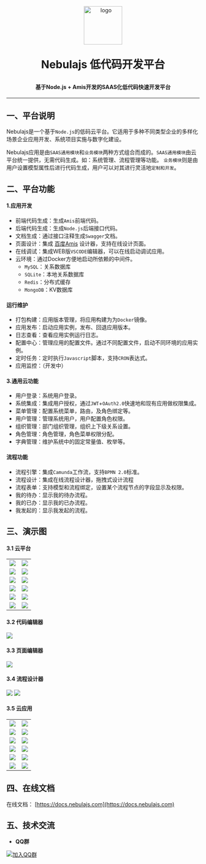 <p align="center">
	<img width="100" alt="logo" src="https://nebulajs-1251015100.cos.ap-chengdu.myqcloud.com/screenshot%2Fnebulajs.png">
</p>
<h1 align="center" style="margin: 30px 0 30px; font-weight: bold;">Nebulajs 低代码开发平台</h1>
<h4 align="center">基于Node.js + Amis开发的SAAS化低代码快速开发平台</h4>
<!-- p align="center">
	<a href="https://gitee.com/y_project/RuoYi/stargazers"><img src="https://gitee.com/y_project/RuoYi/badge/star.svg?theme=gvp"></a>
	<a href="https://gitee.com/y_project/RuoYi"><img src="https://img.shields.io/badge/RuoYi-v4.8.1-brightgreen.svg"></a>
	<a href="https://gitee.com/y_project/RuoYi/blob/master/LICENSE"><img src="https://img.shields.io/github/license/mashape/apistatus.svg"></a>
</p!-->

---

## 一、平台说明
Nebulajs是一个基于`Node.js`的低码云平台。它适用于多种不同类型企业的多样化场景企业应用开发、系统项目实施与数字化建设。

Nebulajs应用是由`SAAS通用模块`和`业务模块`两种方式组合而成的。`SAAS通用模块`由云平台统一提供，无需代码生成。如：系统管理、流程管理等功能。
`业务模块`则是由用户设置模型属性后进行代码生成，用户可以对其进行灵活地`定制和开发`。

## 二、平台功能
#### 1.应用开发
 * 前端代码生成：生成`Amis`前端代码。
 * 后端代码生成：生成`Node.js`后端接口代码。
 * 文档生成：通过接口注释生成`Swagger`文档。
 * 页面设计：集成 [百度Amis](https://aisuda.bce.baidu.com/amis/zh-CN/docs/index) 设计器，支持在线设计页面。
 * 在线调试：集成WEB版`VSCODE`编辑器，可以在线启动调试应用。
 * 云环境：通过Docker方便地启动所依赖的中间件。
   * `MySQL`：关系数据库
   * `SQLite`：本地关系数据库
   * `Redis`：分布式缓存
   * `MongoDB`：KV数据库

#### 运行维护
 * 打包构建：应用版本管理，将应用构建为为`Docker`镜像。
 * 应用发布：启动应用实例，发布、回退应用版本。
 * 日志查看：查看应用实例运行日志。
 * 配置中心：管理应用的配置文件。通过不同配置文件，启动不同环境的应用实例。
 * 定时任务：定时执行`Javascript`脚本，支持`CRON`表达式。
 * 应用监控：（开发中）

#### 3.通用云功能
 * 用户登录：系统用户登录。
 * 系统集成：集成用户授权，通过`JWT`+`OAuth2.0`快速地和现有应用做权限集成。
 * 菜单管理：配置系统菜单，路由，及角色绑定等。
 * 用户管理：管理系统用户，用户配置角色权限。
 * 组织管理：部门组织管理，组织上下级关系设置。
 * 角色管理：角色管理，角色菜单权限分配。
 * 字典管理：维护系统中的固定常量值、枚举等。

#### 流程功能
 * 流程引擎：集成`Camunda`工作流，支持`BPMN 2.0`标准。
 * 流程设计：集成在线流程设计器，拖拽式设计流程
 * 流程表单：支持模型和流程绑定，设置某个流程节点的字段显示及权限。
 * 我的待办：显示我的待办流程。
 * 我的已办：显示我的已办流程。
 * 我发起的：显示我发起的流程。


## 三、演示图

#### 3.1 云平台
<table>
    <tr>
        <td><img src="https://nebulajs-1251015100.cos.ap-chengdu.myqcloud.com/screenshot%2F1501747901234_.pic.jpg?imageMogr2/thumbnail/1440x/quality/100/format/webp/interlace/0"></td>
        <td><img src="https://nebulajs-1251015100.cos.ap-chengdu.myqcloud.com/screenshot%2F1211747538227_.pic.jpg?imageMogr2/thumbnail/1440x/quality/100/format/webp/interlace/0"></td>
    </tr>
    <tr>
        <td><img src="https://nebulajs-1251015100.cos.ap-chengdu.myqcloud.com/screenshot%2F1181747479467_.pic.jpg?imageMogr2/thumbnail/1440x/quality/100/format/webp/interlace/0"></td>
        <td><img src="https://nebulajs-1251015100.cos.ap-chengdu.myqcloud.com/screenshot%2F1191747480447_.pic.jpg?imageMogr2/thumbnail/1440x/quality/100/format/webp/interlace/0"></td>
    </tr>
    <tr>
        <td><img src="https://nebulajs-1251015100.cos.ap-chengdu.myqcloud.com/screenshot%2F1201747480447_.pic.jpg?imageMogr2/thumbnail/1440x/quality/100/format/webp/interlace/0"></td>
        <td><img src="https://nebulajs-1251015100.cos.ap-chengdu.myqcloud.com/screenshot%2F1521747905876_.pic.jpg?imageMogr2/thumbnail/1440x/quality/100/format/webp/interlace/0"></td>
    </tr>
    <tr>
        <td><img src="https://nebulajs-1251015100.cos.ap-chengdu.myqcloud.com/screenshot%2F1541747906231_.pic.jpg?imageMogr2/thumbnail/1440x/quality/100/format/webp/interlace/0"></td>
        <td><img src="https://nebulajs-1251015100.cos.ap-chengdu.myqcloud.com/screenshot%2F1551747906544_.pic.jpg?imageMogr2/thumbnail/1440x/quality/100/format/webp/interlace/0"></td>
    </tr>
    <tr>
        <td><img src="https://nebulajs-1251015100.cos.ap-chengdu.myqcloud.com/screenshot%2F1701747980879_.pic.jpg?imageMogr2/thumbnail/1440x/quality/100/format/webp/interlace/0"></td>
        <td><img src="https://nebulajs-1251015100.cos.ap-chengdu.myqcloud.com/screenshot%2F1721747991209_.pic.jpg?imageMogr2/thumbnail/1440x/quality/100/format/webp/interlace/0"></td>
    </tr>
    <tr>
        <td><img src="https://nebulajs-1251015100.cos.ap-chengdu.myqcloud.com/screenshot%2F1581747912911_.pic.jpg?imageMogr2/thumbnail/1440x/quality/100/format/webp/interlace/0"></td>
        <td><img src="https://nebulajs-1251015100.cos.ap-chengdu.myqcloud.com/screenshot%2F1591747912938_.pic.jpg?imageMogr2/thumbnail/1440x/quality/100/format/webp/interlace/0"></td>
    </tr>

</table>

#### 3.2 代码编辑器
![](https://nebulajs-1251015100.cos.ap-chengdu.myqcloud.com/screenshot%2F1481747832488_.pic.jpg?imageMogr2/thumbnail/1440x/quality/100/format/webp/interlace/0)

#### 3.3 页面编辑器
![](https://nebulajs-1251015100.cos.ap-chengdu.myqcloud.com/screenshot%2F1531747906033_.pic.jpg?imageMogr2/thumbnail/1440x/quality/100/format/webp/interlace/0)

#### 3.4 流程设计器
![](https://nebulajs-1251015100.cos.ap-chengdu.myqcloud.com/screenshot%2Fsystem%2F1781748086853_.pic.jpg?imageMogr2/thumbnail/1440x/quality/100/format/webp/interlace/0)
![](https://nebulajs-1251015100.cos.ap-chengdu.myqcloud.com/screenshot%2Fsystem%2F1771748086827_.pic.jpg?imageMogr2/thumbnail/1440x/quality/100/format/webp/interlace/0)

#### 3.5 云应用

<table>
    <tr>
        <td><img src="https://nebulajs-1251015100.cos.ap-chengdu.myqcloud.com/screenshot%2F1511747901261_.pic.jpg?imageMogr2/thumbnail/1440x/quality/100/format/webp/interlace/0"></td>
        <td><img src="https://nebulajs-1251015100.cos.ap-chengdu.myqcloud.com/screenshot%2Fsystem%2F1791748088407_.pic.jpg?imageMogr2/thumbnail/1440x/quality/100/format/webp/interlace/0"></td>
    </tr>
    <tr>
        <td><img src="https://nebulajs-1251015100.cos.ap-chengdu.myqcloud.com/screenshot%2Fsystem%2F1611747915966_.pic.jpg?imageMogr2/thumbnail/1440x/quality/100/format/webp/interlace/0"></td>
        <td><img src="https://nebulajs-1251015100.cos.ap-chengdu.myqcloud.com/screenshot%2Fsystem%2F1651747916161_.pic.jpg?imageMogr2/thumbnail/1440x/quality/100/format/webp/interlace/0"></td>
    </tr>
    <tr>
        <td><img src="https://nebulajs-1251015100.cos.ap-chengdu.myqcloud.com/screenshot%2Fsystem%2F1621747916019_.pic.jpg?imageMogr2/thumbnail/1440x/quality/100/format/webp/interlace/0"></td>
        <td><img src="https://nebulajs-1251015100.cos.ap-chengdu.myqcloud.com/screenshot%2Fsystem%2F1661747916241_.pic.jpg?imageMogr2/thumbnail/1440x/quality/100/format/webp/interlace/0"></td>
    </tr>
    <tr>
        <td><img src="https://nebulajs-1251015100.cos.ap-chengdu.myqcloud.com/screenshot%2Fsystem%2F1671747916297_.pic.jpg?imageMogr2/thumbnail/1440x/quality/100/format/webp/interlace/0"></td>
        <td><img src="https://nebulajs-1251015100.cos.ap-chengdu.myqcloud.com/screenshot%2Fsystem%2F1691747916349_.pic.jpg?imageMogr2/thumbnail/1440x/quality/100/format/webp/interlace/0"></td>
    </tr>
    <tr>
        <td><img src="https://nebulajs-1251015100.cos.ap-chengdu.myqcloud.com/screenshot%2Fsystem%2F1741748086514_.pic.jpg?imageMogr2/thumbnail/1440x/quality/100/format/webp/interlace/0"></td>
        <td><img src="https://nebulajs-1251015100.cos.ap-chengdu.myqcloud.com/screenshot%2Fsystem%2F1801748088444_.pic.jpg?imageMogr2/thumbnail/1440x/quality/100/format/webp/interlace/0"></td>
    </tr>
    <tr>
        <td><img src="https://nebulajs-1251015100.cos.ap-chengdu.myqcloud.com/screenshot%2Fsystem%2F1821748088489_.pic.jpg?imageMogr2/thumbnail/1440x/quality/100/format/webp/interlace/0"></td>
        <td><img src="https://nebulajs-1251015100.cos.ap-chengdu.myqcloud.com/screenshot%2Fsystem%2F1831748088600_.pic.jpg?imageMogr2/thumbnail/1440x/quality/100/format/webp/interlace/0"></td>
    </tr>
</table>

## 四、在线文档

在线文档： [https://docs.nebulajs.com](https://docs.nebulajs.com)

## 五、技术交流

 * __QQ群__

[![加入QQ群](https://img.shields.io/badge/%E6%AC%A2%E8%BF%8E-893262803-blue.svg)](https://qm.qq.com/q/INqDsH5MsI)  

